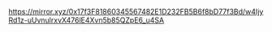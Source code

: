 https://mirror.xyz/0x17f3F81860345567482E1D232FB5B6f8bD77f3Bd/w4IjyRd1z-uUvnulrxvX476lE4Xvn5b85QZpE6_u4SA